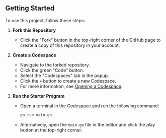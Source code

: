 ## Getting Started

To use this project, follow these steps:

1. **Fork this Repository**
   - Click the "Fork" button in the top-right corner of the GitHub page to create a copy of this repository in your account.

2. **Create a Codespace**
   - Navigate to the forked repository.
   - Click the green "Code" button.
   - Select the "Codespaces" tab in the popup.
   - Click the `+` button to create a new Codespace.
   - For more information, see [Opening a Codespace](https://docs.github.com/en/codespaces/developing-in-a-codespace/opening-an-existing-codespace).

3. **Run the Starter Program**
   - Open a terminal in the Codespace and run the following command:

     ```bash
     go run main.go
     ```

   - Alternatively, open the `main.go` file in the editor and click the play button at the top-right corner.
